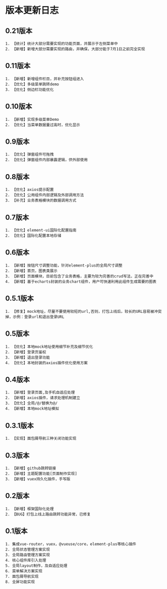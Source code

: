 # 版本更新日志

## 0.21版本
```
1. 【统计】统计大部分需要实现的功能页面，并展示于左侧菜单中
2. 【新增】新增大部分需要实现的路由，并确保，大部分能于7月1日之前完全实现
```

## 0.11版本
```
1. 【新增】新增组件栏目，并补充按钮组进入
2. 【优化】多级菜单跳转demo
3. 【优化】侧边栏功能优化
```

## 0.10版本
```
1. 【新增】实现多级菜单Demo
2. 【优化】当菜单数据量过高时，优化显示
```

## 0.9版本
```
1. 【优化】弹窗组件可拖拽
2. 【优化】弹窗组件内部暴露逻辑，供外部使用
```

## 0.8版本
```
1. 【优化】axios提示配置
2. 【优化】公用组件内部逻辑及外部调用方法
3. 【补充】业务表格模块的数据调用方式
```

## 0.7版本
```
1. 【优化】element-ui国际化配置指南
2. 【优化】国际化配置本地存储
```

## 0.6版本
```
1. 【新增】按钮尺寸调整功能，针对element-plus的全局尺寸调整
2. 【新增】首页，图表类展示
3. 【新增】页面模块，目前包含了业务表格，主要为较为完善的crud写法，正在完善中
4. 【新增】基于echarts封装的业务chart组件，用户可快速利用此组件生成需要的图表
```

## 0.5.1版本
```
1. 【修复】mock地址，尽量不要使用较短的url,否则，打包上线后，较长的URL容易被冲突掉，示例：登录url和退出登录URL
```

## 0.5版本
```
1. 【优化】本地mock地址使用细节补充及细节优化
2. 【新增】登录页鉴权
3. 【新增】退出登录功能
4. 【优化】本地封装的axios插件优化使用方案
```

## 0.4版本

```
1. 【新增】登录页面,及手机自适应处理
2. 【新增】axios插件，请求处理机制建立
3. 【优化】全局/@/替换为@/
4. 【新增】本地mock地址模拟
```

## 0.3.1版本

```
1. 【实现】面包屑导航三种关闭功能实现
```

## 0.3版本

```
1. 【新增】github跳转链接
2. 【新增】主题配置功能[页面制作实现]
3. 【新增】vuex持久化插件，手写版
```

## 0.2版本

```
1. 【新增】框架国际化处理
2. 【BUG】打包上线上路由跳转功能异常，已修复
```



## 0.1版本

```
1. 集成vue-router，vuex，@vueuse/core，element-plus等核心插件
2. 全局状态管理方案实现
3. 全局路由管理方案实现
4. 核心组件库引入处理
5. 全局layout制作，及自适应处理
6. 菜单解决方案实现
7. 面包屑导航实现
8. 全屏功能实现
```

